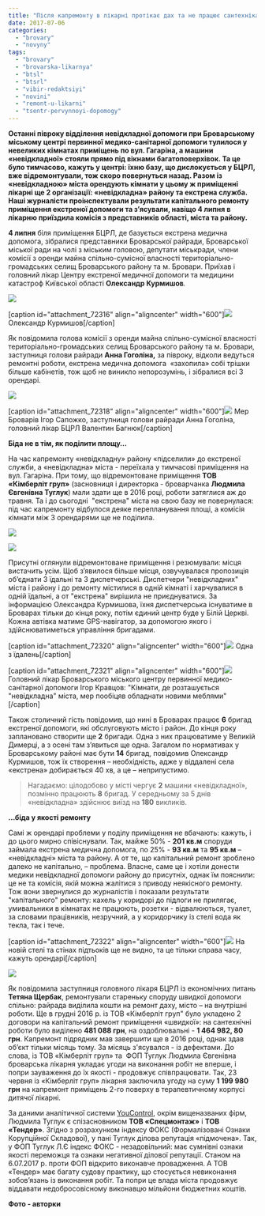 ```yaml
---
title: "Після капремонту в лікарні протікає дах та не працює сантехніка"
date: 2017-07-06
categories: 
  - "brovary"
  - "novyny"
tags: 
  - "brovary"
  - "brovarska-likarnya"
  - "btsl"
  - "btsrl"
  - "vibir-redaktsiyi"
  - "novini"
  - "remont-u-likarni"
  - "tsentr-pervynnoyi-dopomogy"
---
```


**Останні півроку відділення невідкладної допомоги при Броварському міському центрі первинної медико-санітарної допомоги тулилося у невеликих кімнатах приміщень по вул. Гагаріна, а машини «невідкладної» стояли прямо під вікнами багатоповерхівок. Та це було тимчасово, кажуть у центрі: їхню базу, що дислокується у БЦРЛ, вже відремонтували, тож скоро повернуться назад. Разом із «невідкладною» міста орендують кімнати у цьому ж приміщенні лікарні ще 2 організації: «невідкладна» району та екстрена служба. Наші журналісти проінспектували результати капітального ремонту приміщення екстреної допомоги та з’ясували, навіщо 4 липня в лікарню приїздила комісія з представників області, міста та району.**

**4 липня** біля приміщення БЦРЛ, де базується екстрена медична допомога, зібралися представники Броварської райради, Броварської міської ради на чолі з міським головою, депутати міськради, члени комісії з оренди майна спільно-сумісної власності територіально-громадських селищ Броварського району та м. Бровари. Приїхав і головний лікар Центру екстреної медичної допомоги та медицини катастроф Київської області **Олександр Курмишов**_._

[![](https://mpz.brovary.org/wp-content/uploads/2017/07/3Komisiya-likarnya.jpg)](https://mpz.brovary.org/wp-content/uploads/2017/07/3Komisiya-likarnya.jpg)

\[caption id="attachment\_72316" align="aligncenter" width="600"\][![](https://mpz.brovary.org/wp-content/uploads/2017/07/4Komisiya-likarnya.jpg)](https://mpz.brovary.org/wp-content/uploads/2017/07/4Komisiya-likarnya.jpg) Олександр Курмишов\[/caption\]

Як повідомила голова комісії з оренди майна спільно-сумісної власності територіально-громадських селищ Броварського району та м. Бровари, заступниця голови райради **Анна Гоголіна,** за півроку, відколи ведуться ремонтні роботи, екстрена медична допомога  «захопила» собі трішки більше кабінетів, тож щоб не виникло непорозумінь, і зібралися всі 3 орендарі.

[![](https://mpz.brovary.org/wp-content/uploads/2017/07/2Komisiya-likarnya.jpg)](https://mpz.brovary.org/wp-content/uploads/2017/07/2Komisiya-likarnya.jpg)

\[caption id="attachment\_72318" align="aligncenter" width="600"\][![](https://mpz.brovary.org/wp-content/uploads/2017/07/6Komisiya-likarnya.jpg)](https://mpz.brovary.org/wp-content/uploads/2017/07/6Komisiya-likarnya.jpg) Мер Броварів Ігор Сапожко, заступниця голови райради Анна Гоголіна, головний лікар БЦРЛ Валентин Багнюк\[/caption\]

**Біда не в тім, як поділити площу…**

На час капремонту «невідкладну» району «підселили» до екстреної служби, а «невідкладна» міста - переїхала у тимчасові приміщення на вул. Гагаріна. При тому, що відремонтоване приміщення **ТОВ «Кімберліт груп»** (засновниця і директорка - броварчанка **Людмила Євгенівна Туглук**) мали здати ще в 2016 році, роботи затяглися аж до травня. Та і до сьогодні  "екстрена" міста на свою базу не повернулася: під час капремонту відбулося деяке перепланування площі, а комісія кімнати між 3 орендарями ще не поділила.

[![](https://mpz.brovary.org/wp-content/uploads/2017/07/7Komisiya-likarnya-1.jpg)](https://mpz.brovary.org/wp-content/uploads/2017/07/7Komisiya-likarnya-1.jpg)

[![](https://mpz.brovary.org/wp-content/uploads/2017/07/12Komisiya-likarnya.jpg)](https://mpz.brovary.org/wp-content/uploads/2017/07/12Komisiya-likarnya.jpg)

Присутні оглянули відремонтоване приміщення і резюмували: місця вистачить усім. Щоб з’явилося більше місця, озвучувалася пропозиція об’єднати 3 їдальні та 3 диспетчерські. Диспетчери "невідкладних" міста і району і до ремонту містилися в одній кімнаті і харчувалися в одній їдальні, а от "екстрена" вирішила не приєднуватися. За інформацією Олександра Курмишова, їхня диспетчерська існуватиме в Броварах тільки до кінця року, потім єдиний центр буде у Білій Церкві. Кожна автівка матиме GPS-навігатор, за допомогою якого і здійснюватиметься управління бригадами.

\[caption id="attachment\_72320" align="aligncenter" width="600"\][![](https://mpz.brovary.org/wp-content/uploads/2017/07/8Komisiya-likarnya.jpg)](https://mpz.brovary.org/wp-content/uploads/2017/07/8Komisiya-likarnya.jpg) Одна з їдалень\[/caption\]

\[caption id="attachment\_72321" align="aligncenter" width="600"\][![](https://mpz.brovary.org/wp-content/uploads/2017/07/9Komisiya-likarnya.jpg)](https://mpz.brovary.org/wp-content/uploads/2017/07/9Komisiya-likarnya.jpg) Головний лікар Броварського міського центру первинної медико-санітарної допомоги Ігор Кравцов: "Кімнати, де розташується "невідкладна" міста, мер пообіцяв обладнати новими меблями"\[/caption\]

Також столичний гість повідомив, що нині в Броварах працює **6** бригад екстреної допомоги, які обслуговують місто і район. До кінця року заплановано створити ще **2** бригади. Одна з них працюватиме у Великій Димерці, а з осені там з’явиться ще одна. Загалом по нормативах у Броварському районі має бути **14** бригад, повідомив Олександр Курмишов, тож їх створення – необхідність, адже у віддалені села «екстрена» добирається 40 хв, а це – неприпустимо.

> Нагадаємо: цілодобово у місті чергує **2** машини «невідкладної», позмінно працюють **8** бригад. У середньому за 5 днів «невідкладна» здійснює виїзд на **180** викликів.

**…біда у якості ремонту**

Самі ж орендарі проблеми у поділу приміщення не вбачають: кажуть, і до цього мирно співіснували. Так, майже 50% - **201 кв.м** споруди займала екстрена медична допомога, по 25% - **93 кв.м** та **95 кв.м** – «невідкладні» міста та району. А от те, що капітальний ремонт зроблено далеко не капітально, – проблема. Власне, саме це і хотіли донести медики невідкладної допомоги району до присутніх, однак їм пояснили: це не та комісія, якій можна жалітися з приводу неякісного ремонту. Тож вони звернулися до журналістів і показали результати "капітального" ремонту: кахель у коридорі до підлоги не прилягає, умивальники в кімнатах не працюють, розетки - відвалюються, туалет, за словами працівників, незручний, а у коридорчику із стелі вода як текла, так і тече.

\[caption id="attachment\_72322" align="aligncenter" width="600"\][![](https://mpz.brovary.org/wp-content/uploads/2017/07/10Komisiya-likarnya-1.jpg)](https://mpz.brovary.org/wp-content/uploads/2017/07/10Komisiya-likarnya-1.jpg) На новій стелі та стінах підтьоків ще не видно, та це тільки справа часу, кажуть орендарі\[/caption\]

[![](https://mpz.brovary.org/wp-content/uploads/2017/07/11Komisiya-likarnya.jpg)](https://mpz.brovary.org/wp-content/uploads/2017/07/11Komisiya-likarnya.jpg)

Як повідомила заступниця головного лікаря БЦРЛ із економічних питань **Тетяна Щербак**, ремонтували стареньку споруду швидкої допомоги спільно: райрада виділила кошти на ремонт даху, місто – на внутрішні роботи. Ще в грудні 2016 р. із ТОВ «Кімберліт груп" було укладено 2 договори на капітальний ремонт приміщення «швидкої»: на сантехнічні роботи було виділено **481 088 грн**, на оздоблювальні - **1 464 982, 80 грн**. Капремонт підрядник мав завершити ще в 2016 році, однак здав об’єкт тільки місяць тому. За місяць з'ясувался - із дефектами. До слова, із ТОВ «Кімберліт груп» та  ФОП Туглук Людмила Євгенівна броварська лікарня укладає угоди на виконання робіт не вперше, і попри зауваження до їх якості - продовжує співпрацювати. Так, 23 червня із «Кімберліт груп» лікарня заключила угоду на суму **1 199 980 грн** на капремонт приміщень 2-го поверху в терапевтичному корпусі дитячої лікарні.

За даними аналітичної системи [YouControl](https://youcontrol.com.ua/), окрім вищеназваних фірм, Людмила Туглук є спізасновником **ТОВ «Спецмонтаж»** і **ТОВ «Тендер»**. Згідно з розрахунком індексу ФОКС (Формалізовані Ознаки Корупційної Складової), у пані Туглук ділова репутація «підмочена». Так, у ФОП Туглук Л.Є індекс ФОКС - незадовільний: має сумнівні ознаки якості переможця та ознаки негативної ділової репутації. Станом на 6.07.2017 р. проти ФОП відкрито виконавче провадження. А ТОВ «Тендер» має багату судову практику, що стосується невиконання зобов’язань із виконання робіт. Та попри це влада міста продовжує віддавати недобросовісному виконавцю мільйони бюджетних коштів.

**Фото - авторки**
